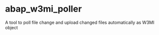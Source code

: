 # abap_w3mi_poller
A tool to poll file change and upload changed files automatically as W3MI object
